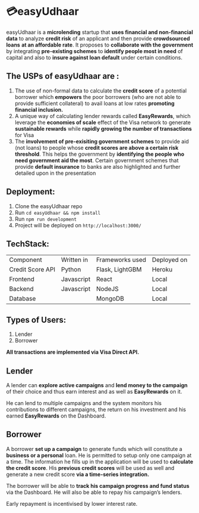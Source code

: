 <!-- Copy and paste the converted output. -->

<!-----
NEW: Check the "Suppress top comment" option to remove this info from the output.

Conversion time: 1.001 seconds.


Using this Markdown file:

1. Paste this output into your source file.
2. See the notes and action items below regarding this conversion run.
3. Check the rendered output (headings, lists, code blocks, tables) for proper
   formatting and use a linkchecker before you publish this page.

Conversion notes:

* Docs to Markdown version 1.0β28
* Wed Jul 01 2020 15:03:10 GMT-0700 (PDT)
* Source doc: About Us
* This is a partial selection. Check to make sure intra-doc links work.
* Tables are currently converted to HTML tables.
----->



# 💳easyUdhaar

easyUdhaar is a **microlending** startup that **uses financial and non-financial data** to analyze **credit risk** of an applicant and then provide **crowdsourced loans** **at an affordable rate**. It proposes to **collaborate with the government** by integrating **pre-existing schemes** to **identify people most in need** of capital and also to **insure against loan default** under certain conditions.


## The USPs of **easyUdhaar** are :



1. The use of non-formal data to calculate the **credit score** of a potential borrower which **empowers** the poor borrowers (who are not able to provide sufficient collateral) to avail loans at low rates **promoting financial inclusion.**
2. A unique way of calculating lender rewards called **EasyRewards**, which leverage the **economies of scale** effect of the Visa network to generate **sustainable rewards** while **rapidly growing the number of transactions** for Visa
3. The **involvement of pre-exisiting government schemes** to provide aid (not loans) to people whose **credit scores are above a certain risk threshold**. This helps the government by **identifying the people who need government aid the most**. Certain government schemes that provide **default insurance** to banks are also highlighted and further detailed upon in the presentation


## Deployment:



1. Clone the easyUdhaar repo
2. Run `cd easyUdhaar && npm install`
3. Run `npm run development`
4. Project will be deployed on `http://localhost:3000/`


## TechStack:


<table>
  <tr>
   <td>Component
   </td>
   <td>Written in
   </td>
   <td>Frameworks used
   </td>
   <td>Deployed on
   </td>
  </tr>
  <tr>
   <td>Credit Score API
   </td>
   <td>Python
   </td>
   <td>Flask, LightGBM
   </td>
   <td>Heroku
   </td>
  </tr>
  <tr>
   <td>Frontend
   </td>
   <td>Javascript
   </td>
   <td>React
   </td>
   <td>Local
   </td>
  </tr>
  <tr>
   <td>Backend
   </td>
   <td>Javascript
   </td>
   <td>NodeJS
   </td>
   <td>Local
   </td>
  </tr>
  <tr>
   <td>Database
   </td>
   <td>
   </td>
   <td>MongoDB
   </td>
   <td>Local
   </td>
  </tr>
</table>



## Types of Users:



1. Lender 
2. Borrower

**All transactions are implemented via Visa Direct API.**


## Lender

A lender can **explore active campaigns** and **lend money to the campaign** of their choice and thus earn interest and as well as **EasyRewards** on it.

He can lend to multiple campaigns and the system monitors his contributions to different campaigns, the return on his investment and his earned **EasyRewards** on the Dashboard.


## Borrower

A borrower **set up a campaign** to generate funds which will constitute a **business or a personal** loan. He is permitted to setup only one campaign at a time. The information he fills up in the application will be used to **calculate the credit score**. His **previous credit scores** will be used as well and generate a new credit score **via a time-series integration.**

The borrower will be able to **track his campaign progress and fund status** via the Dashboard. He will also be able to repay his campaign’s lenders. 

Early repayment is incentivised by lower interest rate.
